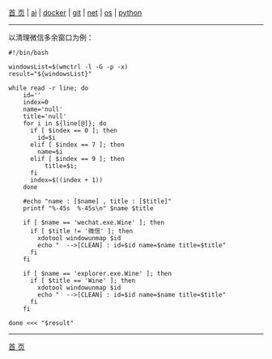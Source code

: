 [首 页](https://patrickj-fd.github.io/index) | [ai](https://patrickj-fd.github.io/mdfiles/ai/index) | [docker](https://patrickj-fd.github.io/mdfiles/docker/index) | [git](https://patrickj-fd.github.io/mdfiles/git/index) | [net](https://patrickj-fd.github.io/mdfiles/net/index) | [os](https://patrickj-fd.github.io/mdfiles/os/index) | [python](https://patrickj-fd.github.io/mdfiles/python/index)

---

以清理微信多余窗口为例：
```shell
#!/bin/bash

windowsList=$(wmctrl -l -G -p -x)
result="${windowsList}"

while read -r line; do
    id=''
    index=0
    name='null'
    title='null'
    for i in ${line[@]}; do
      if [ $index == 0 ]; then
        id=$i
      elif [ $index == 7 ]; then
        name=$i
      elif [ $index == 9 ]; then
          title=$i;
      fi
      index=$((index + 1))
    done

    #echo "name : [$name] , title : [$title]"
    printf "%-45s  %-45s\n" $name $title

    if [ $name == 'wechat.exe.Wine' ]; then
      if [ $title != '微信' ]; then
        xdotool windowunmap $id
        echo "  -->[CLEAN] : id=$id name=$name title=$title"
      fi
    fi

    if [ $name == 'explorer.exe.Wine' ]; then
      if [ $title == 'Wine' ]; then
        xdotool windowunmap $id
        echo "  -->[CLEAN] : id=$id name=$name title=$title"
      fi
    fi

done <<< "$result"
```

---

[首 页](https://patrickj-fd.github.io/index)
